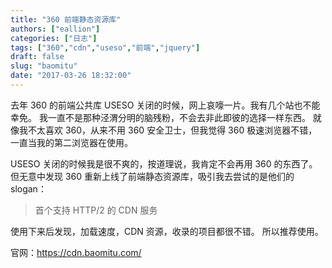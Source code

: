 ```yaml
---
title: "360 前端静态资源库"
authors: ["eallion"]
categories: ["日志"]
tags: ["360","cdn","useso","前端","jquery"]
draft: false
slug: "baomitu"
date: "2017-03-26 18:32:00"
---
```


去年 360 的前端公共库 USESO 关闭的时候，网上哀嚎一片。我有几个站也不能幸免。
我一直不是那种泾渭分明的脑残粉，不会去非此即彼的选择一样东西。
就像我不太喜欢 360，从来不用 360 安全卫士，但我觉得 360 极速浏览器不错，一直当我的第二浏览器在使用。

USESO 关闭的时候我是很不爽的，按道理说，我肯定不会再用 360 的东西了。
但无意中发现 360 重新上线了前端静态资源库，吸引我去尝试的是他们的 slogan：

> 首个支持 HTTP/2 的 CDN 服务

使用下来后发现，加载速度，CDN 资源，收录的项目都很不错。
所以推荐使用。

官网：<a href="<<<https://cdn.baomitu.com/>>>" target="_blank">https://cdn.baomitu.com/</a>
